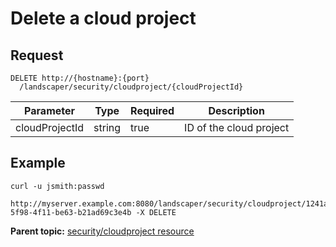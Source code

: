 # Delete a cloud project

## Request

```
DELETE http://{hostname}:{port}
  /landscaper/security/cloudproject/{cloudProjectId}

```

|Parameter|Type|Required|Description|
|---------|----|--------|-----------|
|cloudProjectId|string|true|ID of the cloud project|

## Example

```
curl -u jsmith:passwd 
  http://myserver.example.com:8080/landscaper/security/cloudproject/1241aa10-5f98-4f11-be63-b21ad69c3e4b -X DELETE
```

**Parent topic:** [security/cloudproject resource](../../com.edt.api.doc/topics/security_cloudproject_.md)

